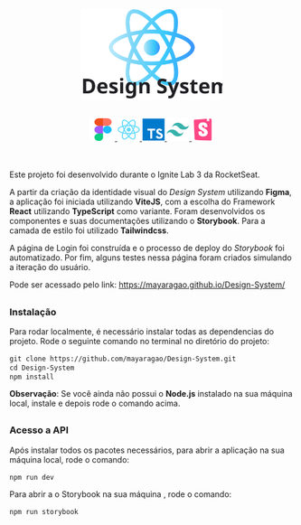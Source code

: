 <div align="center">
  <img src="src/images/reactLogoDark.svg" width="250" title="Design System">
</div>

##


<div align="center">
       <a href="https://nodejs.org" target="_blank" rel="noreferrer"> <img src="https://raw.githubusercontent.com/devicons/devicon/master/icons/figma/figma-original.svg" alt="figma"  height="40" width="45"/> </a> 
         <a href="https://reactjs.org/" target="_blank" rel="noreferrer"> <img src="https://raw.githubusercontent.com/devicons/devicon/master/icons/react/react-original.svg" alt="react"  height="40" width="40"/> </a>
        <a href="https://www.typescriptlang.org/" target="_blank" rel="noreferrer"> <img src="https://raw.githubusercontent.com/devicons/devicon/master/icons/typescript/typescript-original.svg" alt="typescript"  height="40" width="40"/> </a>
        <a href="https://www.heroku.com/" target="_blank" rel="noreferrer"> <img src="https://raw.githubusercontent.com/devicons/devicon/master/icons/tailwindcss/tailwindcss-plain.svg" alt="tailwindcss"  height="40" width="40"/> </a> 
        <a href="https://storybook.js.org/docs/react/get-started/introduction" target="_blank" rel="noreferrer"> <img src="https://raw.githubusercontent.com/devicons/devicon/master/icons/storybook/storybook-original.svg" alt="storybook"  height="40" width="40"/> </a> 

<br>
<br>
<br>
</div>

Este projeto foi desenvolvido durante o Ignite Lab 3 da RocketSeat.



A partir da criação da identidade visual do  *Design System* utilizando **Figma**, a aplicação foi iniciada utilizando **ViteJS**, com a escolha do Framework **React** utilizando **TypeScript** como variante.
Foram desenvolvidos os componentes e suas documentações utilizando o **Storybook**.
Para a camada de estilo foi utilizado **Tailwindcss**.

A página de Login foi construída e o processo de deploy do <i>Storybook</i> foi automatizado. Por fim, alguns testes nessa página foram criados simulando a iteração do usuário.</div>

Pode ser acessado pelo link:
https://mayaragao.github.io/Design-System/

##

### Instalação

Para rodar localmente, é necessário instalar todas as dependencias do projeto. Rode o seguinte comando no terminal no diretório do projeto:

```
git clone https://github.com/mayaragao/Design-System.git
cd Design-System
npm install
```

**Observação**: Se você ainda não possui o **Node.js** instalado na sua máquina local, instale e depois rode o comando acima. 

##

### Acesso a API

Após instalar todos os pacotes necessários, para abrir a aplicação na sua máquina local, rode o comando:

```
npm run dev
```

Para abrir a o Storybook na sua máquina , rode o comando:

```
npm run storybook
```


